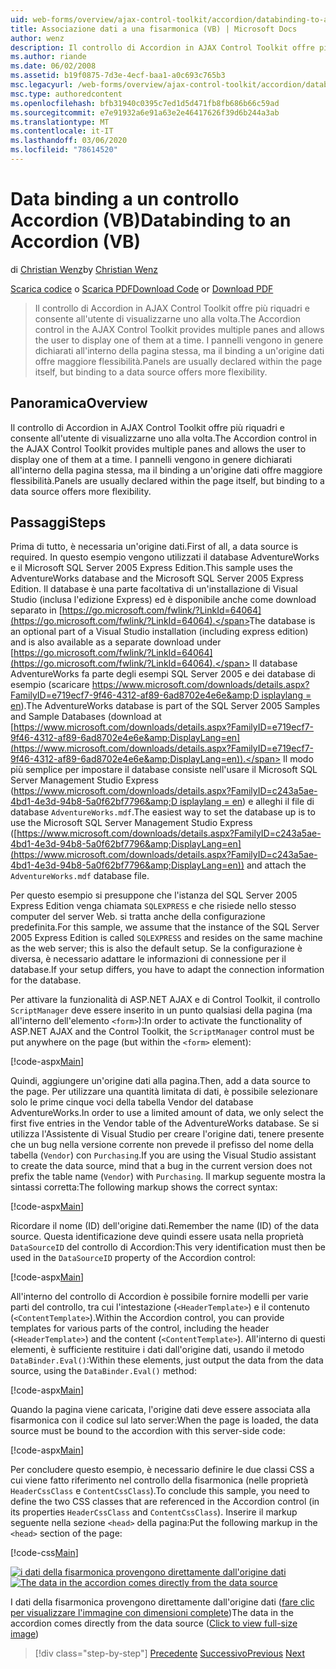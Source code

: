 ```yaml
---
uid: web-forms/overview/ajax-control-toolkit/accordion/databinding-to-an-accordion-vb
title: Associazione dati a una fisarmonica (VB) | Microsoft Docs
author: wenz
description: Il controllo di Accordion in AJAX Control Toolkit offre più riquadri e consente all'utente di visualizzarne uno alla volta. I pannelli vengono in genere dichiarati w...
ms.author: riande
ms.date: 06/02/2008
ms.assetid: b19f0875-7d3e-4ecf-baa1-a0c693c765b3
msc.legacyurl: /web-forms/overview/ajax-control-toolkit/accordion/databinding-to-an-accordion-vb
msc.type: authoredcontent
ms.openlocfilehash: bfb31940c0395c7ed1d5d471fb8fb686b66c59ad
ms.sourcegitcommit: e7e91932a6e91a63e2e46417626f39d6b244a3ab
ms.translationtype: MT
ms.contentlocale: it-IT
ms.lasthandoff: 03/06/2020
ms.locfileid: "78614520"
---
```

# <a name="databinding-to-an-accordion-vb"></a><span data-ttu-id="e55c6-104">Data binding a un controllo Accordion (VB)</span><span class="sxs-lookup"><span data-stu-id="e55c6-104">Databinding to an Accordion (VB)</span></span>

<span data-ttu-id="e55c6-105">di [Christian Wenz](https://github.com/wenz)</span><span class="sxs-lookup"><span data-stu-id="e55c6-105">by [Christian Wenz](https://github.com/wenz)</span></span>

<span data-ttu-id="e55c6-106">[Scarica codice](https://download.microsoft.com/download/5/6/d/56d50cef-2011-4c8f-9891-7edc6dc57df9/Accordion1.vb.zip) o [Scarica PDF](https://download.microsoft.com/download/6/7/1/6718d452-ff89-4d3f-a90e-c74ec2d636a3/accordion1VB.pdf)</span><span class="sxs-lookup"><span data-stu-id="e55c6-106">[Download Code](https://download.microsoft.com/download/5/6/d/56d50cef-2011-4c8f-9891-7edc6dc57df9/Accordion1.vb.zip) or [Download PDF](https://download.microsoft.com/download/6/7/1/6718d452-ff89-4d3f-a90e-c74ec2d636a3/accordion1VB.pdf)</span></span>

> <span data-ttu-id="e55c6-107">Il controllo di Accordion in AJAX Control Toolkit offre più riquadri e consente all'utente di visualizzarne uno alla volta.</span><span class="sxs-lookup"><span data-stu-id="e55c6-107">The Accordion control in the AJAX Control Toolkit provides multiple panes and allows the user to display one of them at a time.</span></span> <span data-ttu-id="e55c6-108">I pannelli vengono in genere dichiarati all'interno della pagina stessa, ma il binding a un'origine dati offre maggiore flessibilità.</span><span class="sxs-lookup"><span data-stu-id="e55c6-108">Panels are usually declared within the page itself, but binding to a data source offers more flexibility.</span></span>

## <a name="overview"></a><span data-ttu-id="e55c6-109">Panoramica</span><span class="sxs-lookup"><span data-stu-id="e55c6-109">Overview</span></span>

<span data-ttu-id="e55c6-110">Il controllo di Accordion in AJAX Control Toolkit offre più riquadri e consente all'utente di visualizzarne uno alla volta.</span><span class="sxs-lookup"><span data-stu-id="e55c6-110">The Accordion control in the AJAX Control Toolkit provides multiple panes and allows the user to display one of them at a time.</span></span> <span data-ttu-id="e55c6-111">I pannelli vengono in genere dichiarati all'interno della pagina stessa, ma il binding a un'origine dati offre maggiore flessibilità.</span><span class="sxs-lookup"><span data-stu-id="e55c6-111">Panels are usually declared within the page itself, but binding to a data source offers more flexibility.</span></span>

## <a name="steps"></a><span data-ttu-id="e55c6-112">Passaggi</span><span class="sxs-lookup"><span data-stu-id="e55c6-112">Steps</span></span>

<span data-ttu-id="e55c6-113">Prima di tutto, è necessaria un'origine dati.</span><span class="sxs-lookup"><span data-stu-id="e55c6-113">First of all, a data source is required.</span></span> <span data-ttu-id="e55c6-114">In questo esempio vengono utilizzati il database AdventureWorks e il Microsoft SQL Server 2005 Express Edition.</span><span class="sxs-lookup"><span data-stu-id="e55c6-114">This sample uses the AdventureWorks database and the Microsoft SQL Server 2005 Express Edition.</span></span> <span data-ttu-id="e55c6-115">Il database è una parte facoltativa di un'installazione di Visual Studio (inclusa l'edizione Express) ed è disponibile anche come download separato in [https://go.microsoft.com/fwlink/?LinkId=64064](https://go.microsoft.com/fwlink/?LinkId=64064).</span><span class="sxs-lookup"><span data-stu-id="e55c6-115">The database is an optional part of a Visual Studio installation (including express edition) and is also available as a separate download under [https://go.microsoft.com/fwlink/?LinkId=64064](https://go.microsoft.com/fwlink/?LinkId=64064).</span></span> <span data-ttu-id="e55c6-116">Il database AdventureWorks fa parte degli esempi SQL Server 2005 e dei database di esempio (scaricare [https://www.microsoft.com/downloads/details.aspx?FamilyID=e719ecf7-9f46-4312-af89-6ad8702e4e6e&amp;D isplaylang = en](https://www.microsoft.com/downloads/details.aspx?FamilyID=e719ecf7-9f46-4312-af89-6ad8702e4e6e&amp;DisplayLang=en)).</span><span class="sxs-lookup"><span data-stu-id="e55c6-116">The AdventureWorks database is part of the SQL Server 2005 Samples and Sample Databases (download at [https://www.microsoft.com/downloads/details.aspx?FamilyID=e719ecf7-9f46-4312-af89-6ad8702e4e6e&amp;DisplayLang=en](https://www.microsoft.com/downloads/details.aspx?FamilyID=e719ecf7-9f46-4312-af89-6ad8702e4e6e&amp;DisplayLang=en)).</span></span> <span data-ttu-id="e55c6-117">Il modo più semplice per impostare il database consiste nell'usare il Microsoft SQL Server Management Studio Express ([https://www.microsoft.com/downloads/details.aspx?FamilyID=c243a5ae-4bd1-4e3d-94b8-5a0f62bf7796&amp;D isplaylang = en](https://www.microsoft.com/downloads/details.aspx?FamilyID=c243a5ae-4bd1-4e3d-94b8-5a0f62bf7796&amp;DisplayLang=en)) e alleghi il file di database `AdventureWorks.mdf`.</span><span class="sxs-lookup"><span data-stu-id="e55c6-117">The easiest way to set the database up is to use the Microsoft SQL Server Management Studio Express ([https://www.microsoft.com/downloads/details.aspx?FamilyID=c243a5ae-4bd1-4e3d-94b8-5a0f62bf7796&amp;DisplayLang=en](https://www.microsoft.com/downloads/details.aspx?FamilyID=c243a5ae-4bd1-4e3d-94b8-5a0f62bf7796&amp;DisplayLang=en)) and attach the `AdventureWorks.mdf` database file.</span></span>

<span data-ttu-id="e55c6-118">Per questo esempio si presuppone che l'istanza del SQL Server 2005 Express Edition venga chiamata `SQLEXPRESS` e che risiede nello stesso computer del server Web. si tratta anche della configurazione predefinita.</span><span class="sxs-lookup"><span data-stu-id="e55c6-118">For this sample, we assume that the instance of the SQL Server 2005 Express Edition is called `SQLEXPRESS` and resides on the same machine as the web server; this is also the default setup.</span></span> <span data-ttu-id="e55c6-119">Se la configurazione è diversa, è necessario adattare le informazioni di connessione per il database.</span><span class="sxs-lookup"><span data-stu-id="e55c6-119">If your setup differs, you have to adapt the connection information for the database.</span></span>

<span data-ttu-id="e55c6-120">Per attivare la funzionalità di ASP.NET AJAX e di Control Toolkit, il controllo `ScriptManager` deve essere inserito in un punto qualsiasi della pagina (ma all'interno dell'elemento `<form>`):</span><span class="sxs-lookup"><span data-stu-id="e55c6-120">In order to activate the functionality of ASP.NET AJAX and the Control Toolkit, the `ScriptManager` control must be put anywhere on the page (but within the `<form>` element):</span></span>

[!code-aspx[Main](databinding-to-an-accordion-vb/samples/sample1.aspx)]

<span data-ttu-id="e55c6-121">Quindi, aggiungere un'origine dati alla pagina.</span><span class="sxs-lookup"><span data-stu-id="e55c6-121">Then, add a data source to the page.</span></span> <span data-ttu-id="e55c6-122">Per utilizzare una quantità limitata di dati, è possibile selezionare solo le prime cinque voci della tabella Vendor del database AdventureWorks.</span><span class="sxs-lookup"><span data-stu-id="e55c6-122">In order to use a limited amount of data, we only select the first five entries in the Vendor table of the AdventureWorks database.</span></span> <span data-ttu-id="e55c6-123">Se si utilizza l'Assistente di Visual Studio per creare l'origine dati, tenere presente che un bug nella versione corrente non prevede il prefisso del nome della tabella (`Vendor`) con `Purchasing`.</span><span class="sxs-lookup"><span data-stu-id="e55c6-123">If you are using the Visual Studio assistant to create the data source, mind that a bug in the current version does not prefix the table name (`Vendor`) with `Purchasing`.</span></span> <span data-ttu-id="e55c6-124">Il markup seguente mostra la sintassi corretta:</span><span class="sxs-lookup"><span data-stu-id="e55c6-124">The following markup shows the correct syntax:</span></span>

[!code-aspx[Main](databinding-to-an-accordion-vb/samples/sample2.aspx)]

<span data-ttu-id="e55c6-125">Ricordare il nome (ID) dell'origine dati.</span><span class="sxs-lookup"><span data-stu-id="e55c6-125">Remember the name (ID) of the data source.</span></span> <span data-ttu-id="e55c6-126">Questa identificazione deve quindi essere usata nella proprietà `DataSourceID` del controllo di Accordion:</span><span class="sxs-lookup"><span data-stu-id="e55c6-126">This very identification must then be used in the `DataSourceID` property of the Accordion control:</span></span>

[!code-aspx[Main](databinding-to-an-accordion-vb/samples/sample3.aspx)]

<span data-ttu-id="e55c6-127">All'interno del controllo di Accordion è possibile fornire modelli per varie parti del controllo, tra cui l'intestazione (`<HeaderTemplate>`) e il contenuto (`<ContentTemplate>`).</span><span class="sxs-lookup"><span data-stu-id="e55c6-127">Within the Accordion control, you can provide templates for various parts of the control, including the header (`<HeaderTemplate>`) and the content (`<ContentTemplate>`).</span></span> <span data-ttu-id="e55c6-128">All'interno di questi elementi, è sufficiente restituire i dati dall'origine dati, usando il metodo `DataBinder.Eval()`:</span><span class="sxs-lookup"><span data-stu-id="e55c6-128">Within these elements, just output the data from the data source, using the `DataBinder.Eval()` method:</span></span>

[!code-aspx[Main](databinding-to-an-accordion-vb/samples/sample4.aspx)]

<span data-ttu-id="e55c6-129">Quando la pagina viene caricata, l'origine dati deve essere associata alla fisarmonica con il codice sul lato server:</span><span class="sxs-lookup"><span data-stu-id="e55c6-129">When the page is loaded, the data source must be bound to the accordion with this server-side code:</span></span>

[!code-aspx[Main](databinding-to-an-accordion-vb/samples/sample5.aspx)]

<span data-ttu-id="e55c6-130">Per concludere questo esempio, è necessario definire le due classi CSS a cui viene fatto riferimento nel controllo della fisarmonica (nelle proprietà `HeaderCssClass` e `ContentCssClass`).</span><span class="sxs-lookup"><span data-stu-id="e55c6-130">To conclude this sample, you need to define the two CSS classes that are referenced in the Accordion control (in its properties `HeaderCssClass` and `ContentCssClass`).</span></span> <span data-ttu-id="e55c6-131">Inserire il markup seguente nella sezione `<head>` della pagina:</span><span class="sxs-lookup"><span data-stu-id="e55c6-131">Put the following markup in the `<head>` section of the page:</span></span>

[!code-css[Main](databinding-to-an-accordion-vb/samples/sample6.css)]

<span data-ttu-id="e55c6-132">[![i dati della fisarmonica provengono direttamente dall'origine dati](databinding-to-an-accordion-vb/_static/image2.png)](databinding-to-an-accordion-vb/_static/image1.png)</span><span class="sxs-lookup"><span data-stu-id="e55c6-132">[![The data in the accordion comes directly from the data source](databinding-to-an-accordion-vb/_static/image2.png)](databinding-to-an-accordion-vb/_static/image1.png)</span></span>

<span data-ttu-id="e55c6-133">I dati della fisarmonica provengono direttamente dall'origine dati ([fare clic per visualizzare l'immagine con dimensioni complete](databinding-to-an-accordion-vb/_static/image3.png))</span><span class="sxs-lookup"><span data-stu-id="e55c6-133">The data in the accordion comes directly from the data source ([Click to view full-size image](databinding-to-an-accordion-vb/_static/image3.png))</span></span>

> [!div class="step-by-step"]
> <span data-ttu-id="e55c6-134">[Precedente](dynamically-adding-an-accordion-pane-cs.md)
> [Successivo](dynamically-adding-an-accordion-pane-vb.md)</span><span class="sxs-lookup"><span data-stu-id="e55c6-134">[Previous](dynamically-adding-an-accordion-pane-cs.md)
[Next](dynamically-adding-an-accordion-pane-vb.md)</span></span>
